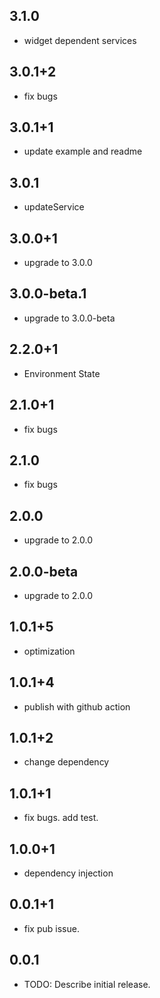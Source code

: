 ## 3.1.0

* widget dependent services

## 3.0.1+2

* fix bugs

## 3.0.1+1

* update example and readme

## 3.0.1

* updateService

## 3.0.0+1

* upgrade to 3.0.0

## 3.0.0-beta.1

* upgrade to 3.0.0-beta

## 2.2.0+1

* Environment State

## 2.1.0+1

* fix bugs

## 2.1.0

* fix bugs

## 2.0.0

* upgrade to 2.0.0

## 2.0.0-beta

* upgrade to 2.0.0

## 1.0.1+5

* optimization

## 1.0.1+4

* publish with github action

## 1.0.1+2

* change dependency

## 1.0.1+1

* fix bugs. add test.

## 1.0.0+1

* dependency injection

## 0.0.1+1

* fix pub issue.

## 0.0.1

* TODO: Describe initial release.
